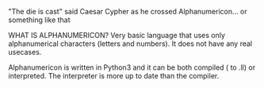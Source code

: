 "The die is cast" said Caesar Cypher as he crossed Alphanumericon... or something like that

WHAT IS ALPHANUMERICON?
Very basic language that uses only alphanumerical characters (letters and numbers).
It does not have any real usecases.

Alphanumericon is written in Python3 and it can be both compiled ( to .ll) or interpreted.
The interpreter is more up to date than the compiler.
